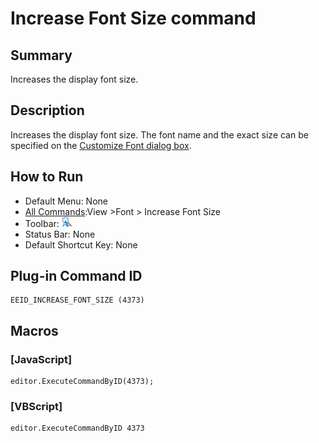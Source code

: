 # Increase Font Size command

## Summary

Increases the display font size.

## Description

Increases the display font size. The font name and the exact size can be
specified on the [Customize Font dialog box](../../dlg/properties/font/index).

## How to Run

- Default Menu: None
- [All Commands](../tools/all_commands):View \>Font >
Increase Font Size
- Toolbar: ![](../../images/increasefontsize.gif)
- Status Bar: None
- Default Shortcut Key: None

## Plug-in Command ID

```
EEID_INCREASE_FONT_SIZE (4373)
```

## Macros

### \[JavaScript\]

```
editor.ExecuteCommandByID(4373);
```

### \[VBScript\]

```
editor.ExecuteCommandByID 4373
```
